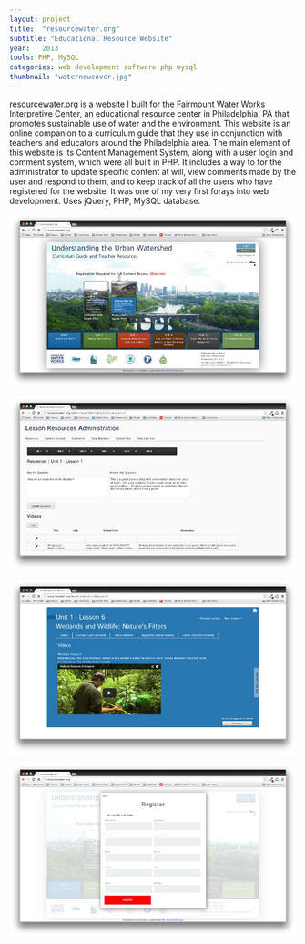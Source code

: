 ```yaml
---
layout: project
title:  "resourcewater.org"
subtitle: "Educational Resource Website"
year:   2013
tools: PHP, MySQL
categories: web development software php mysql
thumbnail: "waternewcover.jpg"
---
```



[resourcewater.org](http://resourcewater.org) is a website I built for the Fairmount Water Works Interpretive Center, an educational resource center in Philadelphia, PA that promotes sustainable use of water and the environment. This website is an online companion to a curriculum guide that they use in conjunction with teachers and educators around the Philadelphia area. The main element of this website is its Content Management System, along with a user login and comment system, which were all built in PHP. It includes a way to for the administrator to update specific content at will, view comments made by the user and respond to them, and to keep track of all the users who have registered for the website. It was one of my very first forays into web development. Uses jQuery, PHP, MySQL database.


![alt text](/assets/waterhome3.jpg)

![alt text](/assets/waterback6.jpg)

![alt text](/assets/waterfront5.jpg)

![alt text](/assets/waterregister.jpg)












